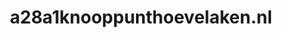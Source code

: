 ---
layout: post
title:  "a28a1knooppunthoevelaken.nl"
internal_url:  "/data/a28a1knooppunthoevelaken.nl.html"
categories: dutchgov
---